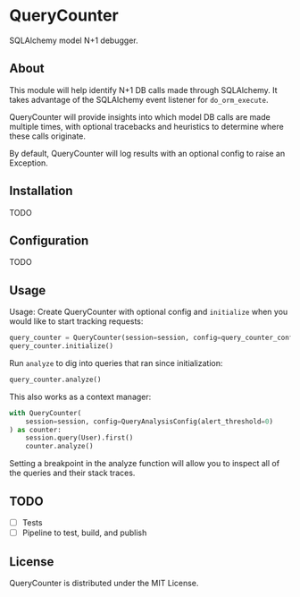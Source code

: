 # QueryCounter
SQLAlchemy model N+1 debugger.

## About
This module will help identify N+1 DB calls made through SQLAlchemy. It takes advantage of the SQLAlchemy event listener for `do_orm_execute`.

QueryCounter will provide insights into which model DB calls are made multiple times, with optional tracebacks and heuristics to determine where these calls originate.

By default, QueryCounter will log results with an optional config to raise an Exception.

## Installation
TODO

## Configuration
TODO

## Usage
Usage: Create QueryCounter with optional config and `initialize`
when you would like to start tracking requests:
```python
query_counter = QueryCounter(session=session, config=query_counter_config)
query_counter.initialize()
```

Run `analyze` to dig into queries that ran since initialization:
```python
query_counter.analyze()
```

This also works as a context manager:

```python
with QueryCounter(
    session=session, config=QueryAnalysisConfig(alert_threshold=0)
) as counter:
    session.query(User).first()
    counter.analyze()
```

Setting a breakpoint in the analyze function will allow you to inspect
all of the queries and their stack traces.

## TODO
- [ ] Tests
- [ ] Pipeline to test, build, and publish

## License
QueryCounter is distributed under the MIT License.
